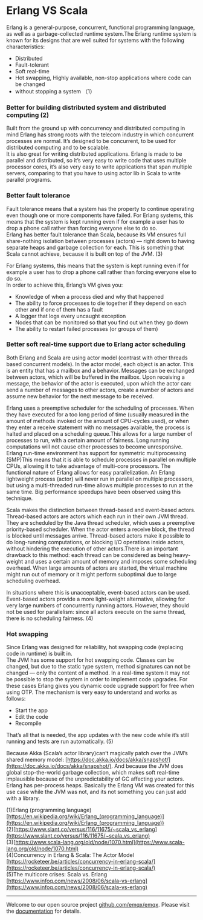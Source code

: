 # Erlang VS Scala

Erlang is a general-purpose, concurrent, functional programming language, as
well as a garbage-collected runtime system.The Erlang runtime system is known
for its designs that are well suited for systems with the following
characteristics:

- Distributed
- Fault-tolerant
- Soft real-time
- Hot swapping, Highly available, non-stop applications where code can be changed
- without stopping a system （1）

### Better for building distributed system and distributed computing (2)

Built from the ground up with concurrency and distributed computing in mind
Erlang has strong roots with the telecom industry in which concurrent processes
are normal. It’s designed to be concurrent, to be used for distributed computing
and to be scalable.<br> It is also great for writing distributed applications.
Erlang is made to be parallel and distributed, so it’s very easy to write code
that uses multiple processor cores, it’s also very easy to write applications
that span multiple servers, comparing to that you have to using actor lib in
Scala to write parallel programs.

### Better fault tolerance

Fault tolerance means that a system has the property to continue operating even
though one or more components have failed. For Erlang systems, this means that
the system is kept running even if for example a user has to drop a phone call
rather than forcing everyone else to do so.<br> Erlang has better fault
tolerance than Scala, because its VM ensures full share-nothing isolation
between processes (actors) — right down to having separate heaps and garbage
collection for each. This is something that Scala cannot achieve, because it is
built on top of the JVM. (3)

For Erlang systems, this means that the system is kept running even if for
example a user has to drop a phone call rather than forcing everyone else to do
so.<br> In order to achieve this, Erlang’s VM gives you:

* Knowledge of when a process died and why that happened
* The ability to force processes to die together if they depend on each other and
if one of them has a fault
* A logger that logs every uncaught exception
* Nodes that can be monitored so that you find out when they go down
* The ability to restart failed processes (or groups of them)

### Better soft real-time support due to Erlang actor scheduling

Both Erlang and Scala are using actor model (contrast with other threads based
concurrent models). In the actor model, each object is an actor. This is an
entity that has a mailbox and a behavior. Messages can be exchanged between
actors, which will be buffered in the mailbox. Upon receiving a message, the
behavior of the actor is executed, upon which the actor can: send a number of
messages to other actors, create a number of actors and assume new behavior for
the next message to be received.

Erlang uses a preemptive scheduler for the scheduling of processes. When they
have executed for a too long period of time (usually measured in the amount of
methods invoked or the amount of CPU-cycles used), or when they enter a receive
statement with no messages available, the process is halted and placed on a
scheduling queue.This allows for a large number of processes to run, with a
certain amount of fairness. Long running computations will not cause other
processes to become unresponsive. Erlang run-time environment has support for
symmetric multiprocessing (SMP)This means that it is able to schedule processes
in parallel on multiple CPUs, allowing it to take advantage of multi-core
processors. The functional nature of Erlang allows for easy parallelization. An
Erlang lightweight process (actor) will never run in parallel on multiple
processors, but using a multi-threaded run-time allows multiple processes to run
at the same time. Big performance speedups have been observed using this
technique.

Scala makes the distinction between thread-based and event-based actors.<br>
Thread-based actors are actors which each run in their own JVM thread. They are
scheduled by the Java thread scheduler, which uses a preemptive priority-based
scheduler. When the actor enters a receive block, the thread is blocked until
messages arrive. Thread-based actors make it possible to do long-running
computations, or blocking I/O operations inside actors, without hindering the
execution of other actors.There is an important drawback to this method: each
thread can be considered as being heavy-weight and uses a certain amount of
memory and imposes some scheduling overhead. When large amounts of actors are
started, the virtual machine might run out of memory or it might perform
suboptimal due to large scheduling overhead.

In situations where this is unacceptable, event-based actors can be used.
Event-based actors provide a more light-weight alternative, allowing for very
large numbers of concurrently running actors. However, they should not be used
for parallelism: since all actors execute on the same thread, there is no
scheduling fairness. (4)

### Hot swapping

Since Erlang was designed for reliability, hot swapping code (replacing code in
runtime) is built in.<br> The JVM has some support for hot swapping code.
Classes can be changed, but due to the static type system, method signatures can
not be changed — only the content of a method. In a real-time system it may not
be possible to stop the system in order to implement code upgrades. For these
cases Erlang gives you dynamic code upgrade support for free when using OTP. The
mechanism is very easy to understand and works as follows:

* Start the app
* Edit the code
* Recompile

That’s all that is needed, the app updates with the new code while it’s still
running and tests are run automatically. (5)

Because Akka (Scala’s actor library)can’t magically patch over the JVM’s shared
memory model:
[https://doc.akka.io/docs/akka/snapshot/](https://doc.akka.io/docs/akka/snapshot/).
And because the JVM does global stop-the-world garbage collection, which makes
soft real-time implausible because of the unpredictability of GC affecting your
actors. Erlang has per-process heaps. Basically the Erlang VM was created for
this use case while the JVM was not, and its not something you can just add with
a library.

(1)Erlang (programming language)
[https://en.wikipedia.org/wiki/Erlang_(programming_language)](https://en.wikipedia.org/wiki/Erlang_(programming_language))<br>
(2)[https://www.slant.co/versus/116/11675/~scala_vs_erlang](https://www.slant.co/versus/116/11675/~scala_vs_erlang)<br>
(3)[https://www.scala-lang.org/old/node/1070.html](https://www.scala-lang.org/old/node/1070.html)<br>
(4)Concurrency in Erlang & Scala: The Actor Model
[https://rocketeer.be/articles/concurrency-in-erlang-scala/](https://rocketeer.be/articles/concurrency-in-erlang-scala/)<br>
(5)The multicore crises: Scala vs. Erlang
[https://www.infoq.com/news/2008/06/scala-vs-erlang](https://www.infoq.com/news/2008/06/scala-vs-erlang)

------

Welcome to our open source project [github.com/emqx/emqx](https://github.com/emqx/emqx). Please visit the [documentation](https://docs.emqx.io) for details.